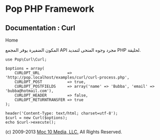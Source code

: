 Pop PHP Framework
=================

Documentation : Curl
--------------------

Home

المكون الضفيرة يوفر المجمع API مجرد وجوه المنحى لتمديد PHP لحليقة.

    use Pop\Curl\Curl;

    $options = array(
        CURLOPT_URL            => 'http://pop.localhost/examples/curl/curl-process.php',
        CURLOPT_POST           => true,
        CURLOPT_POSTFIELDS     => array('name' => 'Bubba', 'email' => 'bubba@hotmail.com'),
        CURLOPT_HEADER         => false,
        CURLOPT_RETURNTRANSFER => true
    );

    header('Content-Type: text/html; charset=utf-8');
    $curl = new Curl($options);
    echo $curl->execute();

\(c) 2009-2013 [Moc 10 Media, LLC.](http://www.moc10media.com) All
Rights Reserved.
